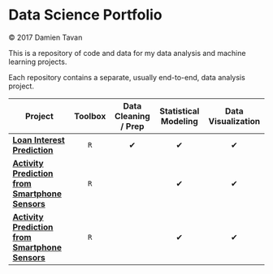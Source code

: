 # Data Science Portfolio

© 2017 Damien Tavan

This is a repository of code and data for my data analysis and machine learning projects.

Each repository contains a separate, usually end-to-end, data analysis project.

| Project | Toolbox | Data Cleaning / Prep | Statistical Modeling | Data Visualization |
|-|:-:|:-:|:-:|:-:|
|**[Loan Interest Prediction](loan-interest-prediction)**|`R`|&#10004;|&#10004;|&#10004;|
|**[Activity Prediction from Smartphone Sensors](activity-prediction)**|`R`||&#10004;|&#10004;|
|**[Activity Prediction from Smartphone Sensors](activity-prediction)**|`R`||&#10004;|&#10004;|

